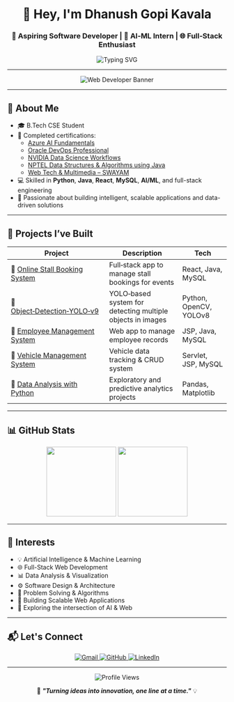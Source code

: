 <h1 align="center">👋 Hey, I'm Dhanush Gopi Kavala</h1>
<h3 align="center">🚀 Aspiring Software Developer | 🤖 AI‑ML Intern | 🌐 Full‑Stack Enthusiast</h3>

<p align="center">
  <img src="https://readme-typing-svg.herokuapp.com?font=Fira+Code&duration=2000&pause=1000&center=true&vCenter=true&color=4A90E2&width=600&lines=Turning+Ideas+Into+Intelligent+Applications;AI+%7C+ML+%7C+Web+%7C+Data+Driven+Projects;Always+Learning+%F0%9F%92%BB+Always+Building" alt="Typing SVG" />
</p>

---

<!-- Web Dev Banner before About Me -->
<p align="center">
  <img src="https://capsule-render.vercel.app/api?type=waving&color=0f62fe&height=220&section=header&text=Crafting%20Digital%20Experiences%20with%20Code&fontSize=40&fontColor=ffffff&animation=fadeIn" alt="Web Developer Banner"/>
</p>

---

## 🧠 About Me

- 🎓 B.Tech CSE Student
- 🤖 Completed certifications:
  - [Azure AI Fundamentals](https://github.com/dhanushgopi2456/My_Certifications/blob/main/Azure%20Ai%20fundamentals%20%20Global%20Certificate%20by%20Microsoft.pdf)
  - [Oracle DevOps Professional](https://github.com/dhanushgopi2456/My_Certifications/blob/main/Oracle_Devops_Certificate.pdf)
  - [NVIDIA Data Science Workflows](https://github.com/dhanushgopi2456/My_Certifications/blob/main/NVDIA_Data_Science_Certificate.pdf)
  - [NPTEL Data Structures & Algorithms using Java](https://github.com/dhanushgopi2456/My_Certifications/blob/main/Data%20Structure%20and%20Algorithms%20using%20Java%20.pdf)
  - [Web Tech & Multimedia – SWAYAM](https://github.com/dhanushgopi2456/My_Certifications/blob/main/Web%20based%20technologies%20and%20Multimedia%20applications%20Certificate%20by%20Swayam%20IGNOU.pdf)
- 💻 Skilled in **Python**, **Java**, **React**, **MySQL**, **AI/ML**, and full-stack engineering
- 🔭 Passionate about building intelligent, scalable applications and data-driven solutions

---

## 🧠 Projects I’ve Built

| Project | Description | Tech |
|--------|-------------|------|
| 🔗 [Online Stall Booking System](https://github.com/dhanushgopi2456/Online_Stall_Booking) | Full‑stack app to manage stall bookings for events | React, Java, MySQL |
| 🔗 [Object‑Detection‑YOLO‑v9](https://github.com/dhanushgopi2456/Object-Detection-YOLO-v9) | YOLO‑based system for detecting multiple objects in images | Python, OpenCV, YOLOv8 |
| 🔗 [Employee Management System](https://github.com/dhanushgopi2456/Employee-Management) | Web app to manage employee records | JSP, Java, MySQL |
| 🔗 [Vehicle Management System](https://github.com/dhanushgopi2456/Vehicle_management) | Vehicle data tracking & CRUD system | Servlet, JSP, MySQL |
| 🔗 [Data Analysis with Python](https://github.com/dhanushgopi2456/Data_Analysis_using_python) | Exploratory and predictive analytics projects | Pandas, Matplotlib |

---

## 📊 GitHub Stats

<p align="center">
  <img src="https://github-readme-stats.vercel.app/api?username=dhanushgopi2456&show_icons=true&theme=radical" height="160" />
  <img src="https://github-readme-stats.vercel.app/api/top-langs/?username=dhanushgopi2456&layout=compact&theme=radical" height="160" />
</p>

---
## 🎯 Interests

- 💡 Artificial Intelligence & Machine Learning  
- 🌐 Full-Stack Web Development  
- 📊 Data Analysis & Visualization  
- ⚙️ Software Design & Architecture  
- 🧠 Problem Solving & Algorithms  
- 🚀 Building Scalable Web Applications  
- 🤖 Exploring the intersection of AI & Web

---

## 📬 Let's Connect

<p align="center">
  <a href="mailto:gopidhanush615@gmail.com" target="_blank">
    <img src="https://img.shields.io/badge/-gmail-D14836?style=for-the-badge&logo=gmail&logoColor=white" alt="Gmail"/>
  </a>
  <a href="https://github.com/dhanushgopi2456" target="_blank">
    <img src="https://img.shields.io/badge/-GitHub-181717?style=for-the-badge&logo=github&logoColor=white" alt="GitHub"/>
  </a>
  <a href="https://www.linkedin.com/in/dhanush-gopi-kavala-a460a528b/" target="_blank">
    <img src="https://img.shields.io/badge/-LinkedIn-0077B5?style=for-the-badge&logo=linkedin&logoColor=white" alt="LinkedIn"/>
  </a>
</p>

---
<p align="center">
  <img src="https://komarev.com/ghpvc/?username=dhanushgopi2456&label=Profile%20views&color=0e75b6&style=flat" alt="Profile Views" />
</p>

<p align="center">
  🚀 <strong><em>"Turning ideas into innovation, one line at a time."</em></strong> 💡
</p>

